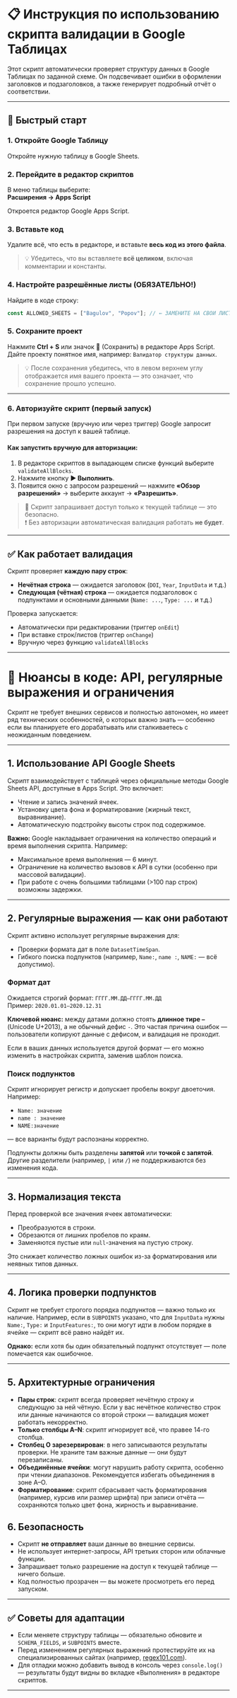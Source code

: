 # 📋 Инструкция по использованию скрипта валидации в Google Таблицах

Этот скрипт автоматически проверяет структуру данных в Google Таблицах по заданной схеме. Он подсвечивает ошибки в оформлении заголовков и подзаголовков, а также генерирует подробный отчёт о соответствии.

---

## 🚀 Быстрый старт

### 1. Откройте Google Таблицу
Откройте нужную таблицу в Google Sheets.

### 2. Перейдите в редактор скриптов
В меню таблицы выберите:  
**Расширения → Apps Script**

Откроется редактор Google Apps Script.

### 3. Вставьте код
Удалите всё, что есть в редакторе, и вставьте **весь код из этого файла**.

> 💡 Убедитесь, что вы вставляете **всё целиком**, включая комментарии и константы.

### 4. Настройте разрешённые листы (ОБЯЗАТЕЛЬНО!)
Найдите в коде строку:

```js
const ALLOWED_SHEETS = ["Bagulov", "Popov"]; // ← ЗАМЕНИТЕ НА СВОИ ЛИСТЫ
```

### 5. Сохраните проект
Нажмите **Ctrl + S** или значок 💾 (Сохранить) в редакторе Apps Script.  
Дайте проекту понятное имя, например: `Валидатор структуры данных`.

> 💡 После сохранения убедитесь, что в левом верхнем углу отображается имя вашего проекта — это означает, что сохранение прошло успешно.

---

### 6. Авторизуйте скрипт (первый запуск)
При первом запуске (вручную или через триггер) Google запросит разрешения на доступ к вашей таблице.

#### Как запустить вручную для авторизации:
1. В редакторе скриптов в выпадающем списке функций выберите `validateAllBlocks`.
2. Нажмите кнопку **▶️ Выполнить**.
3. Появится окно с запросом разрешений — нажмите **«Обзор разрешений»** → выберите аккаунт → **«Разрешить»**.

> 🔐 Скрипт запрашивает доступ только к текущей таблице — это безопасно.  
> ❗ Без авторизации автоматическая валидация работать **не будет**.

---

## ✅ Как работает валидация

Скрипт проверяет **каждую пару строк**:  
- **Нечётная строка** — ожидается заголовок (`DOI`, `Year`, `InputData` и т.д.)  
- **Следующая (чётная) строка** — ожидается подзаголовок с подпунктами и основными данными (`Name: ...`, `Type: ...` и т.д.)

Проверка запускается:
- Автоматически при редактировании (триггер `onEdit`)
- При вставке строк/листов (триггер `onChange`)
- Вручную через функцию `validateAllBlocks`

---

# 🔧 Нюансы в коде: API, регулярные выражения и ограничения

Скрипт не требует внешних сервисов и полностью автономен, но имеет ряд технических особенностей, о которых важно знать — особенно если вы планируете его дорабатывать или сталкиваетесь с неожиданным поведением.

---

## 1. Использование API Google Sheets

Скрипт взаимодействует с таблицей через официальные методы Google Sheets API, доступные в Apps Script. Это включает:

- Чтение и запись значений ячеек.
- Установку цвета фона и форматирование (жирный текст, выравнивание).
- Автоматическую подстройку высоты строк под содержимое.

**Важно:** Google накладывает ограничения на количество операций и время выполнения скрипта. Например:

- Максимальное время выполнения — 6 минут.
- Ограничение на количество вызовов к API в сутки (особенно при массовой валидации).
- При работе с очень большими таблицами (>100 пар строк) возможны задержки.

---

## 2. Регулярные выражения — как они работают

Скрипт активно использует регулярные выражения для:

- Проверки формата дат в поле `DatasetTimeSpan`.
- Гибкого поиска подпунктов (например, `Name:`, `name :`, `NAME:` — всё допустимо).

### Формат дат

Ожидается строгий формат: `ГГГГ.ММ.ДД–ГГГГ.ММ.ДД`  
Пример: `2020.01.01–2020.12.31`

**Ключевой нюанс:** между датами должно стоять **длинное тире `–`** (Unicode U+2013), а не обычный дефис `-`. Это частая причина ошибок — пользователи копируют данные с дефисом, и валидация не проходит.

Если в ваших данных используется другой формат — его можно изменить в настройках скрипта, заменив шаблон поиска.

### Поиск подпунктов

Скрипт игнорирует регистр и допускает пробелы вокруг двоеточия. Например:

- `Name: значение`
- `name : значение`
- `NAME:значение`

— все варианты будут распознаны корректно.

Подпункты должны быть разделены **запятой** или **точкой с запятой**. Другие разделители (например, `|` или `/`) не поддерживаются без изменения кода.

---

## 3. Нормализация текста

Перед проверкой все значения ячеек автоматически:

- Преобразуются в строки.
- Обрезаются от лишних пробелов по краям.
- Заменяются пустые или `null`-значения на пустую строку.

Это снижает количество ложных ошибок из-за форматирования или неявных типов данных.

---

## 4. Логика проверки подпунктов

Скрипт не требует строгого порядка подпунктов — важно только их наличие. Например, если в `SUBPOINTS` указано, что для `InputData` нужны `Name:`, `Type:` и `InputFeatures:`, то они могут идти в любом порядке в ячейке — скрипт всё равно найдёт их.

**Однако:** если хотя бы один обязательный подпункт отсутствует — поле помечается как ошибочное.

---

## 5. Архитектурные ограничения

- **Пары строк**: скрипт всегда проверяет нечётную строку и следующую за ней чётную. Если у вас нечётное количество строк или данные начинаются со второй строки — валидация может работать некорректно.
- **Только столбцы A–N**: скрипт игнорирует всё, что правее 14-го столбца.
- **Столбец O зарезервирован**: в него записываются результаты проверки. Не храните там важные данные — они будут перезаписаны.
- **Объединённые ячейки**: могут нарушить работу скрипта, особенно при чтении диапазонов. Рекомендуется избегать объединения в зоне A–O.
- **Форматирование**: скрипт сбрасывает часть форматирования (например, курсив или размер шрифта) при записи отчёта — сохраняются только цвет фона, жирность и выравнивание.


## 6. Безопасность

- Скрипт **не отправляет** ваши данные во внешние сервисы.
- Не использует интернет-запросы, API третьих сторон или облачные функции.
- Запрашивает только разрешение на доступ к текущей таблице — ничего больше.
- Код полностью прозрачен — вы можете просмотреть его перед запуском.

---

## ✅ Советы для адаптации

- Если меняете структуру таблицы — обязательно обновите и `SCHEMA_FIELDS`, и `SUBPOINTS` вместе.
- Перед изменением регулярных выражений протестируйте их на специализированных сайтах (например, [regex101.com](https://regex101.com)).
- Для отладки можно добавить вывод в консоль через `console.log()` — результаты будут видны во вкладке «Выполнения» в редакторе скриптов.

---
